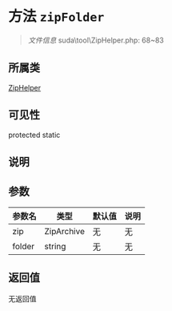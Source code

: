 # 方法 `zipFolder`

> *文件信息* suda\tool\ZipHelper.php: 68~83

## 所属类 

[ZipHelper](../ZipHelper.md)

## 可见性

 protected static

## 说明



## 参数


| 参数名 | 类型 | 默认值 | 说明 |
|--------|-----|-------|-------|
| zip |  ZipArchive | 无 | 无 |
| folder |  string | 无 | 无 |



## 返回值

无返回值
